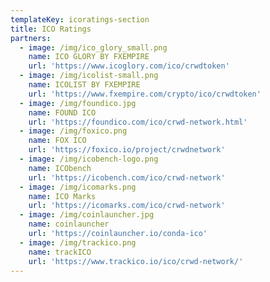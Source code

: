 ```yaml
---
templateKey: icoratings-section
title: ICO Ratings
partners:
  - image: /img/ico_glory_small.png
    name: ICO GLORY BY FXEMPIRE
    url: 'https://www.icoglory.com/ico/crwdtoken'
  - image: /img/icolist-small.png
    name: ICOLIST BY FXEMPIRE
    url: 'https://www.fxempire.com/crypto/ico/crwdtoken'
  - image: /img/foundico.jpg
    name: FOUND ICO
    url: 'https://foundico.com/ico/crwd-network.html'
  - image: /img/foxico.png
    name: FOX ICO
    url: 'https://foxico.io/project/crwdnetwork'
  - image: /img/icobench-logo.png
    name: ICObench
    url: 'https://icobench.com/ico/crwd-network'
  - image: /img/icomarks.png
    name: ICO Marks
    url: 'https://icomarks.com/ico/crwd-network'
  - image: /img/coinlauncher.jpg
    name: coinlauncher
    url: 'https://coinlauncher.io/conda-ico'
  - image: /img/trackico.png
    name: trackICO
    url: 'https://www.trackico.io/ico/crwd-network/'
---
```


